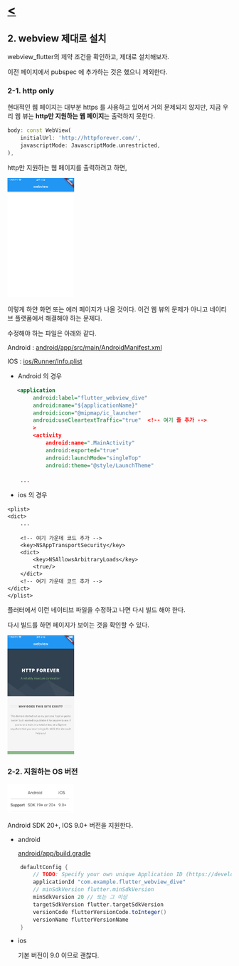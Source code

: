 # [**<**](../README.md)

## 2. webview 제대로 설치
webview_flutter의 제약 조건을 확인하고, 제대로 설치해보자.

이전 페이지에서 pubspec 에 추가하는 것은 했으니 제외한다.

### 2-1. http only

현대적인 웹 페이지는 대부분 https 를 사용하고 있어서 거의 문제되지 않지만, 지금 우리 웹 뷰는 **http만 지원하는 웹 페이지**는
출력하지 못한다.

```dart
body: const WebView(
    initialUrl: 'http://httpforever.com/',
    javascriptMode: JavascriptMode.unrestricted,
),
```

http만 지원하는 웹 페이지를 출력하려고 하면,

[<img src='../screenshots/2-1.png' width=150>]()

이렇게 하얀 화면 또는 에러 페이지가 나올 것이다.
이건 웹 뷰의 문제가 아니고 네이티브 플랫폼에서 해결해야 하는 문제다.

수정해야 하는 파일은 아래와 같다.

Android : 
[android/app/src/main/AndroidManifest.xml](android/app/src/main/AndroidManifest.xml)

IOS :
[ios/Runner/Info.plist](ios/Runner/Info.plist)

- Android 의 경우

```xml
   <application
        android:label="flutter_webview_dive"
        android:name="${applicationName}"
        android:icon="@mipmap/ic_launcher"
        android:useCleartextTraffic="true"  <!-- 여기 줄 추가 -->
        >
        <activity
            android:name=".MainActivity"
            android:exported="true"
            android:launchMode="singleTop"
            android:theme="@style/LaunchTheme"

    ...
```

- ios 의 경우

```plist 
<plist>
<dict>
    ...

    <!-- 여기 가운데 코드 추가 -->
    <key>NSAppTransportSecurity</key>
    <dict>
        <key>NSAllowsArbitraryLoads</key> 
        <true/>
    </dict>
    <!-- 여기 가운데 코드 추가 -->
</dict>
</plist>

```

플러터에서 이런 네이티브 파일을 수정하고 나면 다시 빌드 해야 한다.

다시 빌드를 하면 페이지가 보이는 것을 확인할 수 있다.

[<img src='../screenshots/2-1(2).png' width=150>]()

### 2-2. 지원하는 OS 버전

[<img src='../screenshots/2-2.png' width=150>]()

Android SDK 20+, IOS 9.0+ 버전을 지원한다.

- android

    [android/app/build.gradle](../android/app/build.gradle)

```gradle
    defaultConfig {
        // TODO: Specify your own unique Application ID (https://developer.android.com/studio/build/application-id.html).
        applicationId "com.example.flutter_webview_dive"
        // minSdkVersion flutter.minSdkVersion
        minSdkVersion 20 // 또는 그 이상
        targetSdkVersion flutter.targetSdkVersion
        versionCode flutterVersionCode.toInteger()
        versionName flutterVersionName
    }
```

- ios

    기본 버전이 9.0 이므로 괜찮다.

